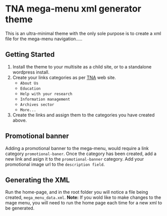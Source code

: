 TNA mega-menu xml generator theme
=================================

This is an ultra-minimal theme with the only sole purpose is to create a xml file for the mega-menu navigation.....


Getting Started
---------------

1. Install the theme to your multisite as a child site, or to a standalone wordpress install.
2. Create your links categories as per [TNA](http://www.nationalarchives.gov.uk/) web site.
    * `About Us`
    * `Education`
    * `Help with your research`
    * `Information management`
    * `Archives sector`
    * `More...`
3. Create the links and assign them to the categories you have created above.


Promotional banner
------------------

Adding a promotional banner to the mega-menu, would require a link category `promotional-baner`.
Once the category has been created, add a new link and asign it to the `promotional-banner` category.
Add your promotional image url to the `description field`.


Generating the XML
------------------

Run the home-page, and in the root folder you will notice a file being created, `mega_menu_data.xml`.
__Note:__ If you wold like to make changes to the mage menu, you will need to run the home page each time for a new xml to be generated.